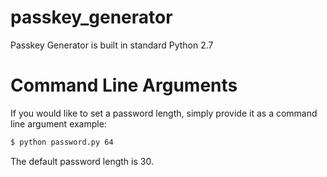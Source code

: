 # passkey_generator
Passkey Generator is built in standard Python 2.7

# Command Line Arguments
If you would like to set a password length, simply provide it as a command line argument example:

```bash
$ python password.py 64

```

The default password length is 30.
